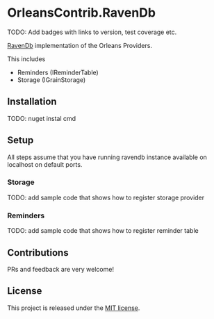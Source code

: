 
# OrleansContrib.RavenDb

TODO: Add badges with links to version, test coverage etc.

[RavenDb](https://github.com/ravendb/ravendb) implementation of the Orleans Providers.

This includes

 - Reminders (IReminderTable)
 - Storage (IGrainStorage)
 
## Installation

TODO: nuget instal cmd

## Setup

All steps assume that you have running ravendb instance available on localhost on default ports.

### Storage

TODO: add sample code that shows how to register storage provider

### Reminders

TODO: add sample code that shows how to register reminder table

## Contributions

PRs and feedback are very welcome!

## License

This project is released under the [MIT license](https://github.com/k-u-s/OrleansContrib.RavenDb/blob/master/LICENSE).
